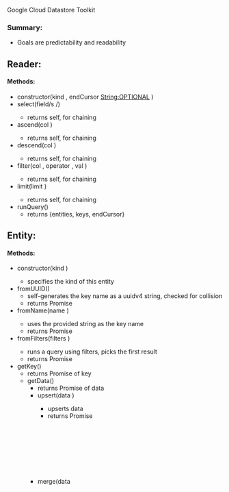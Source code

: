 Google Cloud Datastore Toolkit

### Summary:
* Goals are predictability and readability

## Reader:

#### Methods:

* constructor(kind <String>, endCursor <String:OPTIONAL> )
* select(field/s <String>/<Array>)
  * returns self, for chaining
* ascend(col <String>)
  * returns self, for chaining
* descend(col <String>)
  * returns self, for chaining
* filter(col <String>, operator <String>, val <WhateverTheFuckYouWant>)
  * returns self, for chaining
* limit(limit <Int>)
  * returns self, for chaining
* runQuery()
  * returns {entities, keys, endCursor}

## Entity:

#### Methods:

* constructor(kind <String>)
  * specifies the kind of this entity
* fromUUID()
  * self-generates the key name as a uuidv4 string, checked for collision
  * returns Promise
* fromName(name <String>)
  * uses the provided string as the key name
  * returns Promise
* fromFilters(filters <Array>)
  * runs a query using filters, picks the first result
  * returns Promise
* getKey()
  * returns Promise of key <Object>
* getData()
  * returns Promise of data <Object>
* upsert(data <Object>)
  * upserts data
  * returns Promise
* merge(data <Object>)
  * fetches data first, then merges provided data (see source code)
  * returns Promise
